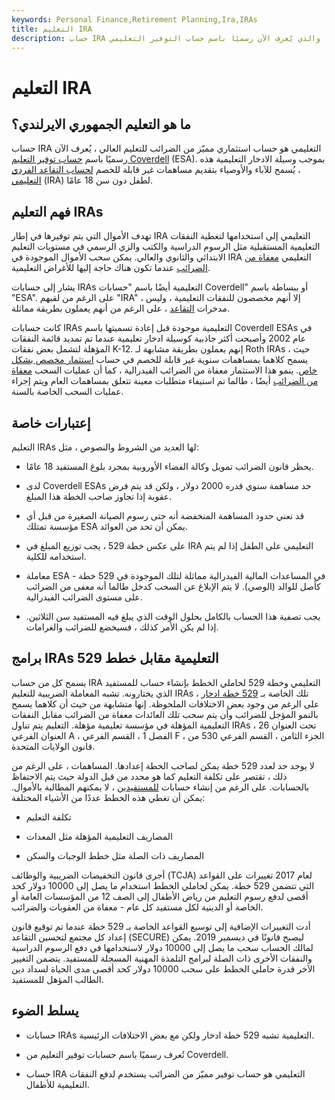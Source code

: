 ```yaml
---
keywords: Personal Finance,Retirement Planning,Ira,IRAs
title: التعليم IRA
description: حساب IRA التعليمي هو حساب استثماري مميّز من الضرائب للتعليم العالي ، والذي يُعرف الآن رسميًا باسم حساب التوفير التعليمي Coverdell (ESA).
---
```


# التعليم IRA
## ما هو التعليم الجمهوري الايرلندي؟

حساب IRA التعليمي هو حساب استثماري مميّز من الضرائب للتعليم العالي ، يُعرف الآن رسميًا باسم [حساب توفير التعليم Coverdell](/coverdellesa) (ESA). بموجب وسيلة الادخار التعليمية هذه ، يُسمح للآباء والأوصياء بتقديم مساهمات غير قابلة للخصم [لحساب التقاعد الفردي التعليمي](/ira) (IRA) لطفل دون سن 18 عامًا.

## فهم التعليم IRAs

تهدف الأموال التي يتم توفيرها في إطار IRA التعليمي إلى استخدامها لتغطية النفقات التعليمية المستقبلية مثل الرسوم الدراسية والكتب والزي الرسمي في مستويات التعليم الابتدائي والثانوي والعالي. يمكن سحب الأموال الموجودة في IRA التعليمي [معفاة من الضرائب](/tax-free) عندما تكون هناك حاجة إليها للأغراض التعليمية.

يشار إلى حسابات IRAs التعليمية أيضًا باسم "حسابات Coverdell" أو ببساطة باسم "ESA". على الرغم من لقبهم "IRA" ، إلا أنهم مخصصون للنفقات التعليمية ، وليس مدخرات [التقاعد](/retirement) ، على الرغم من أنهم يعملون بطريقة مماثلة.

كانت حسابات IRAs التعليمية موجودة قبل إعادة تسميتها باسم Coverdell ESAs في عام 2002 وأصبحت أكثر جاذبية كوسيلة ادخار تعليمية عندما تم تمديد قائمة النفقات المؤهلة لتشمل بعض نفقات K-12. إنهم يعملون بطريقة مشابهة لـ Roth IRAs ، حيث يسمح كلاهما بمساهمات سنوية غير قابلة للخصم في حساب [استثمار مخصص بشكل خاص](/investment). ينمو هذا الاستثمار معفاة من الضرائب الفيدرالية ، كما أن عمليات السحب [معفاة من الضرائب](/tax-free) أيضًا ، طالما تم استيفاء متطلبات معينة تتعلق بمساهمات العام ويتم إجراء عمليات السحب الخاصة بالسنة.

## إعتبارات خاصة

التعليم IRAs لها العديد من الشروط والنصوص ، مثل:

- يحظر قانون الضرائب تمويل وكالة الفضاء الأوروبية بمجرد بلوغ المستفيد 18 عامًا.

- لدى Coverdell ESAs حد مساهمة سنوي قدره 2000 دولار ، ولكن قد يتم فرض عقوبة إذا تجاوز صاحب الخطة هذا المبلغ.

- قد تعني حدود المساهمة المنخفضة أنه حتى رسوم الصيانة الصغيرة من قبل أي مؤسسة تمتلك ESA يمكن أن تحد من العوائد.

- على عكس خطة 529 ، يجب توزيع المبلغ في IRA التعليمي على الطفل إذا لم يتم استخدامه للكلية.

- معاملة ESA في المساعدات المالية الفيدرالية مماثلة لتلك الموجودة في 529 خطة - كأصل للوالد (الوصي). لا يتم الإبلاغ عن السحب كدخل طالما أنه معفى من الضرائب على مستوى الضرائب الفيدرالية.

- يجب تصفية هذا الحساب بالكامل بحلول الوقت الذي يبلغ فيه المستفيد سن الثلاثين. إذا لم يكن الأمر كذلك ، فسيخضع للضرائب والغرامات.

## برامج IRAs التعليمية مقابل خطط 529

يسمح كل من حساب IRA التعليمي وخطة 529 لحاملي الخطط بإنشاء حساب للمستفيد الذي يختارونه. تشبه المعاملة الضريبية للتعليم IRAs تلك الخاصة بـ [529 خطة ادخار](/529plan) ، على الرغم من وجود بعض الاختلافات الملحوظة. إنها متشابهة من حيث أن كلاهما يسمح بالنمو المؤجل للضرائب وأن يتم سحب تلك العائدات معفاة من الضرائب مقابل النفقات التعليمية المؤهلة في مؤسسة تعليمية مؤهلة. التعليم يتم تناول IRAs تحت العنوان 26 ، العنوان الفرعي A ، الفصل 1 ، القسم الفرعي F ، الجزء الثامن ، القسم الفرعي 530 من قانون الولايات المتحدة.

لا يوجد حد لعدد 529 خطة يمكن لصاحب الخطة إعدادها. المساهمات ، على الرغم من ذلك ، تقتصر على تكلفة التعليم كما هو محدد من قبل الدولة حيث يتم الاحتفاظ بالحسابات. على الرغم من إنشاء حسابات [للمستفيدين](/beneficiary) ، لا يمكنهم المطالبة بالأموال. يمكن أن تغطي هذه الخطط عددًا من الأشياء المختلفة:

- تكلفة التعليم

- المصاريف التعليمية المؤهلة مثل المعدات

- المصاريف ذات الصلة مثل خطط الوجبات والسكن

أجرى قانون التخفيضات الضريبية والوظائف (TCJA) لعام 2017 تغييرات على القواعد التي تتضمن 529 خطة. يمكن لحاملي الخطط استخدام ما يصل إلى 10000 دولار كحد أقصى لدفع رسوم التعليم من رياض الأطفال إلى الصف 12 من المؤسسات العامة أو الخاصة أو الدينية لكل مستفيد كل عام - معفاة من العقوبات والضرائب.

أدت التغييرات الإضافية إلى توسيع القواعد الخاصة بـ 529 خطة عندما تم توقيع قانون إعداد كل مجتمع لتحسين التقاعد (SECURE) ليصبح قانونًا في ديسمبر 2019. يمكن لمالك الحساب سحب ما يصل إلى 10000 دولار لاستخدامها في دفع الرسوم الدراسية والنفقات الأخرى ذات الصلة لبرامج التلمذة المهنية المسجلة للمستفيد. يتضمن التغيير الآخر قدرة حاملي الخطط على سحب 10000 دولار كحد أقصى مدى الحياة لسداد دين الطالب المؤهل للمستفيد.

## يسلط الضوء

- حسابات IRAs التعليمية تشبه 529 خطة ادخار ولكن مع بعض الاختلافات الرئيسية.

- تُعرف رسميًا باسم حسابات توفير التعليم من Coverdell.

- حساب IRA التعليمي هو حساب توفير مميّز من الضرائب يستخدم لدفع النفقات التعليمية للأطفال.


